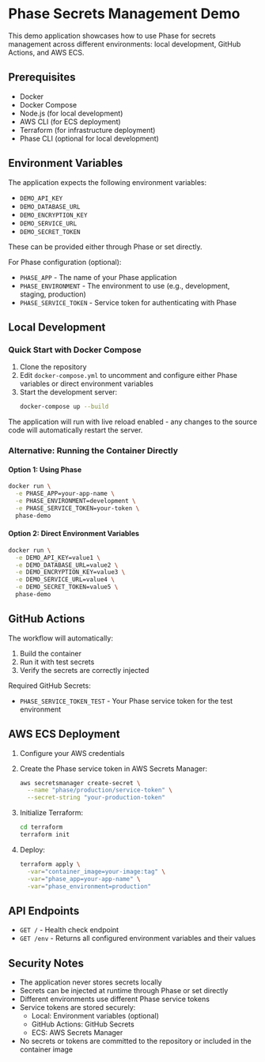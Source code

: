 # Phase Secrets Management Demo

This demo application showcases how to use Phase for secrets management across different environments: local development, GitHub Actions, and AWS ECS.

## Prerequisites

- Docker
- Docker Compose
- Node.js (for local development)
- AWS CLI (for ECS deployment)
- Terraform (for infrastructure deployment)
- Phase CLI (optional for local development)

## Environment Variables

The application expects the following environment variables:

- `DEMO_API_KEY`
- `DEMO_DATABASE_URL`
- `DEMO_ENCRYPTION_KEY`
- `DEMO_SERVICE_URL`
- `DEMO_SECRET_TOKEN`

These can be provided either through Phase or set directly.

For Phase configuration (optional):

- `PHASE_APP` - The name of your Phase application
- `PHASE_ENVIRONMENT` - The environment to use (e.g., development, staging, production)
- `PHASE_SERVICE_TOKEN` - Service token for authenticating with Phase

## Local Development

### Quick Start with Docker Compose

1. Clone the repository
2. Edit `docker-compose.yml` to uncomment and configure either Phase variables or direct environment variables
3. Start the development server:
   ```bash
   docker-compose up --build
   ```

The application will run with live reload enabled - any changes to the source code will automatically restart the server.

### Alternative: Running the Container Directly

#### Option 1: Using Phase

```bash
docker run \
  -e PHASE_APP=your-app-name \
  -e PHASE_ENVIRONMENT=development \
  -e PHASE_SERVICE_TOKEN=your-token \
  phase-demo
```

#### Option 2: Direct Environment Variables

```bash
docker run \
  -e DEMO_API_KEY=value1 \
  -e DEMO_DATABASE_URL=value2 \
  -e DEMO_ENCRYPTION_KEY=value3 \
  -e DEMO_SERVICE_URL=value4 \
  -e DEMO_SECRET_TOKEN=value5 \
  phase-demo
```

## GitHub Actions

The workflow will automatically:

1. Build the container
2. Run it with test secrets
3. Verify the secrets are correctly injected

Required GitHub Secrets:

- `PHASE_SERVICE_TOKEN_TEST` - Your Phase service token for the test environment

## AWS ECS Deployment

1. Configure your AWS credentials

2. Create the Phase service token in AWS Secrets Manager:

   ```bash
   aws secretsmanager create-secret \
     --name "phase/production/service-token" \
     --secret-string "your-production-token"
   ```

3. Initialize Terraform:

   ```bash
   cd terraform
   terraform init
   ```

4. Deploy:
   ```bash
   terraform apply \
     -var="container_image=your-image:tag" \
     -var="phase_app=your-app-name" \
     -var="phase_environment=production"
   ```

## API Endpoints

- `GET /` - Health check endpoint
- `GET /env` - Returns all configured environment variables and their values

## Security Notes

- The application never stores secrets locally
- Secrets can be injected at runtime through Phase or set directly
- Different environments use different Phase service tokens
- Service tokens are stored securely:
  - Local: Environment variables (optional)
  - GitHub Actions: GitHub Secrets
  - ECS: AWS Secrets Manager
- No secrets or tokens are committed to the repository or included in the container image
